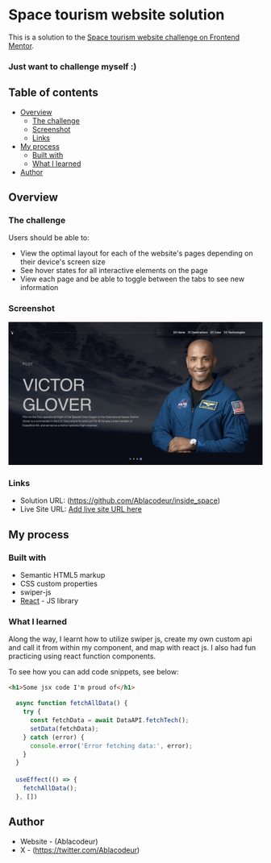 # Space tourism website solution

This is a solution to the [Space tourism website challenge on Frontend Mentor](https://www.frontendmentor.io/challenges/space-tourism-multipage-website-gRWj1URZ3). 

### Just want to challenge myself :)

## Table of contents

- [Overview](#overview)
  - [The challenge](#the-challenge)
  - [Screenshot](#screenshot)
  - [Links](#links)
- [My process](#my-process)
  - [Built with](#built-with)
  - [What I learned](#what-i-learned)
- [Author](#author)


## Overview

### The challenge

Users should be able to:

- View the optimal layout for each of the website's pages depending on their device's screen size
- See hover states for all interactive elements on the page
- View each page and be able to toggle between the tabs to see new information

### Screenshot

![](./readme-screenshot.png)


### Links

- Solution URL: (https://github.com/Ablacodeur/inside_space)
- Live Site URL: [Add live site URL here](https://your-live-site-url.com)

## My process

### Built with

- Semantic HTML5 markup
- CSS custom properties
- swiper-js 
- [React](https://reactjs.org/) - JS library


### What I learned

Along the way, I learnt how to utilize swiper js, create my own custom api and call it from within my component, and map with react js. I also had fun practicing using react function components.

To see how you can add code snippets, see below:

```html
<h1>Some jsx code I'm proud of</h1>
```
```js
  async function fetchAllData() {
    try {
      const fetchData = await DataAPI.fetchTech();
      setData(fetchData);
    } catch (error) {
      console.error('Error fetching data:', error);
    }
  }

  useEffect(() => {
    fetchAllData();
  }, [])

```

## Author

- Website - (Ablacodeur)
- X - (https://twitter.com/Ablacodeur)

